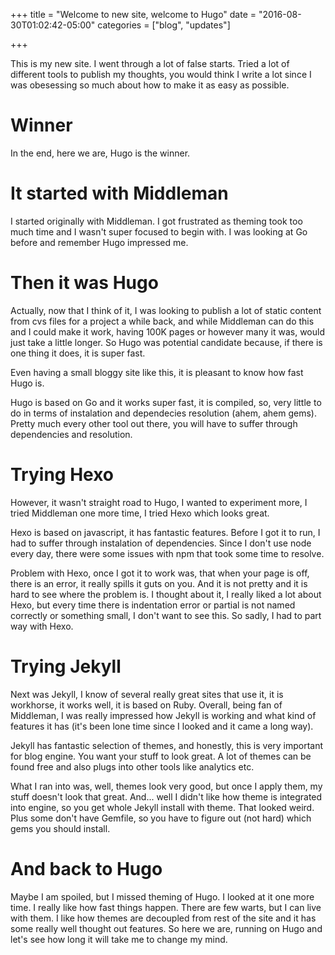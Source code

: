 +++
title = "Welcome to new site, welcome to Hugo"
date = "2016-08-30T01:02:42-05:00"
categories = ["blog", "updates"]

+++


This is my new site. I went through a lot of false starts. Tried a lot of different tools to publish my thoughts, you would think I write a lot since I was obesessing so much about how to make it as easy as possible.

Winner
======

In the end, here we are, Hugo is the winner.

It started with Middleman
=========================

I started originally with Middleman. I got frustrated as theming took too much time and I wasn't super focused to begin with. I was looking at Go before and remember Hugo impressed me. 

Then it was Hugo
================

Actually, now that I think of it, I was looking to publish a lot of static content from cvs files for a project a while back, and while Middleman can do this and I could make it work, having 100K pages or however many it was, would just take a little longer. So Hugo was potential candidate because, if there is one thing it does, it is super fast.

Even having a small bloggy site like this, it is pleasant to know how fast Hugo is.

Hugo is based on Go and it works super fast, it is compiled, so, very little to do in terms of instalation and dependecies resolution (ahem, ahem gems). Pretty much every other tool out there, you will have to suffer through dependencies and resolution.

Trying Hexo
===========

However, it wasn't straight road to Hugo, I wanted to experiment more, I tried Middleman one more time, I tried Hexo which looks great. 

Hexo is based on javascript, it has fantastic features. Before I got it to run, I had to suffer through instalation of dependencies. Since I don't use node every day, there were some issues with npm that took some time to resolve.

Problem with Hexo, once I got it to work was, that when your page is off, there is an error, it really spills it guts on you. And it is not pretty and it is hard to see where the problem is. I thought about it, I really liked a lot about Hexo, but every time there is indentation error or partial is not named correctly or something small, I don't want to see this. So sadly, I had to part way with Hexo.

Trying Jekyll
=============

Next was Jekyll, I know of several really great sites that use it, it is workhorse, it works well, it is based on Ruby. Overall, being fan of Middleman, I was really impressed how Jekyll is working and what kind of features it has (it's been lone time since I looked and it came a long way).

Jekyll has fantastic selection of themes, and honestly, this is very important for blog engine. You want your stuff to look great. A lot of themes can be found free and also plugs into other tools like analytics etc.

What I ran into was, well, themes look very good, but once I apply them, my stuff doesn't look that great. And... well I didn't like how theme is integrated into engine, so you get whole Jekyll install with theme. That looked weird. Plus some don't have Gemfile, so you have to figure out (not hard) which gems you should install.

# And back to Hugo

Maybe I am spoiled, but I missed theming of Hugo. I looked at it one more time. I really like how fast things happen. There are few warts, but I can live with them. I like how themes are decoupled from rest of the site and it has some really well thought out features.
So here we are, running on Hugo and let's see how long it will take me to change my mind.
